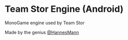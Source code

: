 # Team Stor Engine (Android)
MonoGame engine used by Team Stor

Made by the genius [@HannesMann](https://github.com/HannesMann)